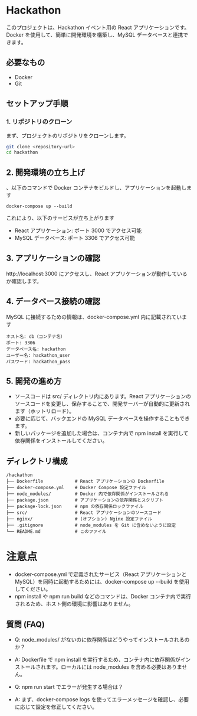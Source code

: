 # Hackathon

このプロジェクトは、Hackathon イベント用の React アプリケーションです。Docker を使用して、簡単に開発環境を構築し、MySQL データベースと連携できます。

## 必要なもの

- Docker
- Git

## セットアップ手順

### 1. リポジトリのクローン

まず、プロジェクトのリポジトリをクローンします。

```bash
git clone <repository-url>
cd hackathon
```
## 2. 開発環境の立ち上げ
、以下のコマンドで Docker コンテナをビルドし、アプリケーションを起動します
```angular2html
docker-compose up --build
```
これにより、以下のサービスが立ち上がります
- React アプリケーション: ポート 3000 でアクセス可能
- MySQL データベース: ポート 3306 でアクセス可能
## 3. アプリケーションの確認
http://localhost:3000 にアクセスし、React アプリケーションが動作しているか確認します。

## 4. データベース接続の確認
MySQL に接続するための情報は、docker-compose.yml 内に記載されています
```
ホスト名: db（コンテナ名）
ポート: 3306
データベース名: hackathon
ユーザー名: hackathon_user
パスワード: hackathon_pass
```
## 5. 開発の進め方
- ソースコードは src/ ディレクトリ内にあります。React アプリケーションのソースコードを変更し、保存することで、開発サーバーが自動的に更新されます（ホットリロード）。
- 必要に応じて、バックエンドの MySQL データベースを操作することもできます。
- 新しいパッケージを追加した場合は、コンテナ内で npm install を実行して依存関係をインストールしてください。
## ディレクトリ構成
```angular2html
/hackathon
├── Dockerfile            # React アプリケーションの Dockerfile
├── docker-compose.yml    # Docker Compose 設定ファイル
├── node_modules/         # Docker 内で依存関係がインストールされる
├── package.json          # アプリケーションの依存関係とスクリプト
├── package-lock.json     # npm の依存関係ロックファイル
├── src/                  # React アプリケーションのソースコード
├── nginx/                # (オプション) Nginx 設定ファイル
├── .gitignore            # node_modules を Git に含めないように設定
└── README.md             # このファイル
```
# 注意点
- docker-compose.yml で定義されたサービス（React アプリケーションと MySQL）を同時に起動するためには、docker-compose up --build を使用してください。
- npm install や npm run build などのコマンドは、Docker コンテナ内で実行されるため、ホスト側の環境に影響はありません。
## 質問 (FAQ)
- Q: node_modules/ がないのに依存関係はどうやってインストールされるのか？
- A: Dockerfile で npm install を実行するため、コンテナ内に依存関係がインストールされます。ローカルには node_modules を含める必要はありません。

- Q: npm run start でエラーが発生する場合は？
- A: まず、docker-compose logs を使ってエラーメッセージを確認し、必要に応じて設定を修正してください。
